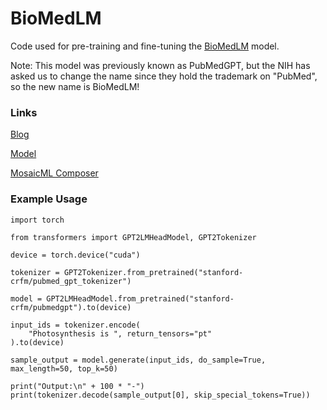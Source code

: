 # BioMedLM

Code used for pre-training and fine-tuning the [BioMedLM](https://huggingface.co/stanford-crfm/pubmedgpt) model.

Note: This model was previously known as PubMedGPT, but the NIH has asked us to change the name since they hold the trademark on "PubMed", so the new name is BioMedLM!

### Links

[Blog](https://crfm.stanford.edu/2022/12/15/pubmedgpt.html)

[Model](https://huggingface.co/stanford-crfm/pubmedgpt/tree/main)

[MosaicML Composer](https://github.com/mosaicml/composer)

### Example Usage

```
import torch

from transformers import GPT2LMHeadModel, GPT2Tokenizer

device = torch.device("cuda")

tokenizer = GPT2Tokenizer.from_pretrained("stanford-crfm/pubmed_gpt_tokenizer")

model = GPT2LMHeadModel.from_pretrained("stanford-crfm/pubmedgpt").to(device)

input_ids = tokenizer.encode(
    "Photosynthesis is ", return_tensors="pt"
).to(device)

sample_output = model.generate(input_ids, do_sample=True, max_length=50, top_k=50)

print("Output:\n" + 100 * "-")
print(tokenizer.decode(sample_output[0], skip_special_tokens=True))
```
